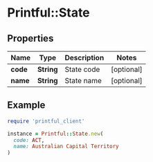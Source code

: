 # Printful::State

## Properties

| Name | Type | Description | Notes |
| ---- | ---- | ----------- | ----- |
| **code** | **String** | State code | [optional] |
| **name** | **String** | State name | [optional] |

## Example

```ruby
require 'printful_client'

instance = Printful::State.new(
  code: ACT,
  name: Australian Capital Territory
)
```

